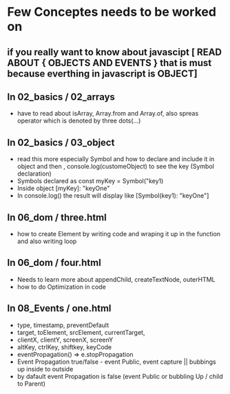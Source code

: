 # Few Conceptes needs to be worked on

## if you really want to know about javascipt [ READ ABOUT { OBJECTS AND EVENTS } that is must because everthing in javascript is OBJECT]

## In 02_basics / 02_arrays
- have to read about isArray, Array.from and Array.of, also spreas operator which is denoted by three dots(...)

## In 02_basics / 03_object
- read this more especially Symbol and how to declare and include it in object and then , console.log(customeObject) to see the key (Symbol declaration)
- Symbols declared as const myKey = Symbol("key1)
- Inside object [myKey]: "keyOne"
- In console.log() the result will display like [Symbol(key1): "keyOne"]


## In 06_dom / three.html
- how to create Element by writing code and wraping it up in the function and also writing loop
## In 06_dom / four.html
- Needs to learn more about appendChild, createTextNode, outerHTML
- how to do Optimization in code

## In 08_Events / one.html

- type, timestamp, preventDefault
- target, toElement, srcElement, currentTarget,
- clientX, clientY, screenX, screenY
- altKey, ctrlKey, shiftkey, keyCode
- eventPropagation() => e.stopPropagation
- Event Propagation true/false - event Public, event capture || bubbings up inside to outside
- by dafault event Propagation is false (event Public or bubbling Up / child to Parent)


